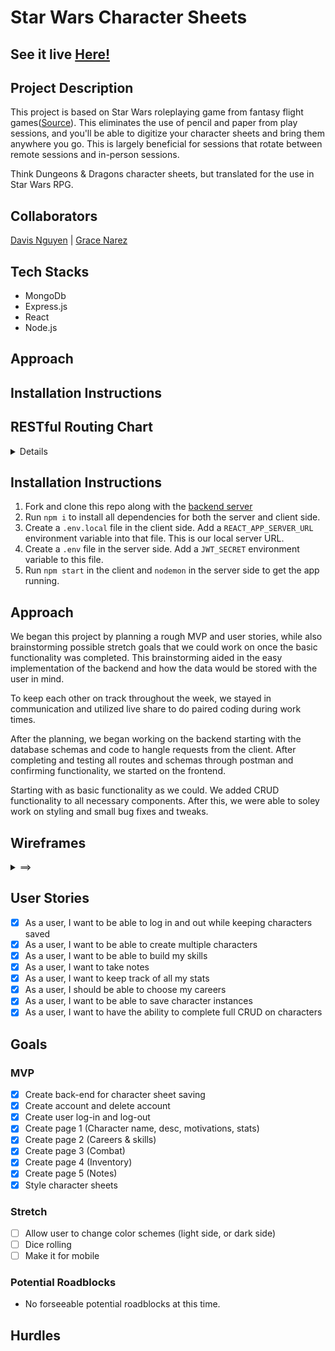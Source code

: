 # Star Wars Character Sheets

## See it live [Here!](https://62d6fd69b37fce05fc6ee543--stellar-smakager-1871e6.netlify.app/characters/62d6fdf4e8e3b05b7f02972f)

## Project Description

This project is based on Star Wars roleplaying game from fantasy flight games([Source](https://www.fantasyflightgames.com/en/starwarsrpg/)). This eliminates the use of pencil and paper from play sessions, and you'll be able to digitize your character sheets and bring them anywhere you go. This is largely beneficial for sessions that rotate between remote sessions and in-person sessions.

Think Dungeons & Dragons character sheets, but translated for the use in Star Wars RPG.

## Collaborators

[Davis Nguyen](https://github.com/DarcXnite) | [Grace Narez](https://github.com/gracenarez333)

## Tech Stacks

- MongoDb
- Express.js
- React
- Node.js

## Approach

## Installation Instructions

## RESTful Routing Chart

<details>

![RESTful routing chart](./images/RESTful-routes.jpeg)

</details>

## Installation Instructions

1. Fork and clone this repo along with the [backend server](https://github.com/DarcXnite/star-wars-sheets-server)
2. Run `npm i` to install all dependencies for both the server and client side.
3. Create a `.env.local` file in the client side. Add a `REACT_APP_SERVER_URL` environment variable into that file. This is our local server URL.
4. Create a `.env` file in the server side. Add a `JWT_SECRET` environment variable to this file.
5. Run `npm start` in the client and `nodemon` in the server side to get the app running.

## Approach

We began this project by planning a rough MVP and user stories, while also brainstorming possible stretch goals that we could work on once the basic functionality was completed. This brainstorming aided in the easy implementation of the backend and how the data would be stored with the user in mind.

To keep each other on track throughout the week, we stayed in communication and utilized live share to do paired coding during work times.

After the planning, we began working on the backend starting with the database schemas and code to hangle requests from the client. After completing and testing all routes and schemas through postman and confirming functionality, we started on the frontend.

Starting with as basic functionality as we could. We added CRUD functionality to all necessary components. After this, we were able to soley work on styling and small bug fixes and tweaks.

## Wireframes

<details>
<summary>
==>
</summary>

![Login/Home Page](./images/wireframes/login.png)
![Register Page](./images/wireframes/register.png)
![Profile/Characters Page](./images/wireframes/profile.png)
![Characters Stats](./images/wireframes/stats.png)
![Character Info](./images/wireframes/characterInfo.png)
![General Skills](./images/wireframes/generalSkills.png)
![Combat Skills](./images/wireframes/combatSkills.png)
![Knowledge Skills](./images/wireframes/knowledgeSkills.png)
![Custom Skills](./images/wireframes/customSkills.png)
![Weapons](./images/wireframes/weapons.png)
![Crit Injuries](./images/wireframes/criticalInjuries.png)
![Force Powers](./images/wireframes/forcePowers.png)
![Talents](./images/wireframes/talents.png)
![Inventory](./images/wireframes/inventory.png)
![Armor](./images/wireframes/armor.png)
![Cybernetics](./images/wireframes/cybernetics.png)
![Tools](./images/wireframes/tools.png)
![Notes](./images/wireframes/notes.png)

</details>

## User Stories

- [x] As a user, I want to be able to log in and out while keeping characters saved
- [x] As a user, I want to be able to create multiple characters
- [x] As a user, I want to be able to build my skills
- [x] As a user, I want to take notes
- [x] As a user, I want to keep track of all my stats
- [x] As a user, I should be able to choose my careers
- [x] As a user, I want to be able to save character instances
- [x] As a user, I want to have the ability to complete full CRUD on characters

## Goals

### MVP

- [x] Create back-end for character sheet saving
- [x] Create account and delete account
- [x] Create user log-in and log-out
- [x] Create page 1 (Character name, desc, motivations, stats)
- [x] Create page 2 (Careers & skills)
- [x] Create page 3 (Combat)
- [x] Create page 4 (Inventory)
- [x] Create page 5 (Notes)
- [x] Style character sheets

### Stretch

- [ ] Allow user to change color schemes (light side, or dark side)
- [ ] Dice rolling
- [ ] Make it for mobile

### Potential Roadblocks

- No forseeable potential roadblocks at this time.

## Hurdles